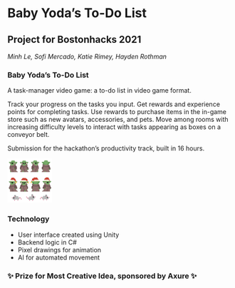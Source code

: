 # Baby Yoda’s To-Do List
## Project for Bostonhacks 2021

*Minh Le, Sofi Mercado, Katie Rimey, Hayden Rothman*

### Baby Yoda’s To-Do List
A task-manager video game: a to-do list in video game format.

Track your progress on the tasks you input. Get rewards and experience points for completing tasks. Use rewards to purchase items in the in-game store such as new avatars, accessories, and pets. Move among rooms with increasing difficulty levels to interact with tasks appearing as boxes on a conveyor belt.

Submission for the hackathon’s productivity track, built in 16 hours.

<img src="/bb-yodas.png" width="100" height="100">

### Technology
- User interface created using Unity
- Backend logic in C# 
- Pixel drawings for animation 
- AI for automated movement

### ✨ Prize for Most Creative Idea, sponsored by Axure ✨
